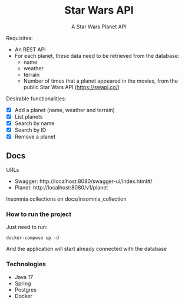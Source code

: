 <h1 align="center">Star Wars API</h1>
<p align="center">A Star Wars Planet API</p>

Requisites:
- An REST API
- For each planet, these data need to be retrieved from the database:
  - name
  - weather
  - terrain
  - Number of times that a planet appeared in the movies, from the public Star Wars API (https://swapi.co/)

Desirable functionalities:
  - [x] Add a planet (name, weather and terrain)
  - [X] List planets
  - [X] Search by name
  - [X] Search by ID
  - [X] Remove a planet

## Docs
URLs
- Swagger: http://localhost:8080/swagger-ui/index.html#/
- Planet: http://localhost:8080/v1/planet

Insomnia collections on docs/insomnia_collection

### How to run the project
Just need to run:
```shell
docker-compose up -d
```
And the application will start already connected with the database

### Technologies
 - Java 17
 - Spring
 - Postgres
 - Docker
